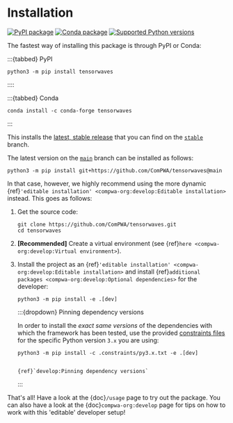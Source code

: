 # Installation

[![PyPI package](https://badge.fury.io/py/tensorwaves.svg)](https://pypi.org/project/tensorwaves)
[![Conda package](https://anaconda.org/conda-forge/tensorwaves/badges/version.svg)](https://anaconda.org/conda-forge/tensorwaves)
[![Supported Python versions](https://img.shields.io/pypi/pyversions/tensorwaves)](https://pypi.org/project/tensorwaves)

The fastest way of installing this package is through PyPI or Conda:

:::{tabbed} PyPI

```shell
python3 -m pip install tensorwaves
```

::::

:::{tabbed} Conda

```shell
conda install -c conda-forge tensorwaves
```

:::

This installs the
[latest, stable release](https://github.com/ComPWA/tensorwaves/releases) that
you can find on the
[`stable`](https://github.com/ComPWA/tensorwaves/tree/stable) branch.

The latest version on the
[`main`](https://github.com/ComPWA/tensorwaves/tree/main) branch can be
installed as follows:

```shell
python3 -m pip install git+https://github.com/ComPWA/tensorwaves@main
```

In that case, however, we highly recommend using the more dynamic
{ref}`'editable installation' <compwa-org:develop:Editable installation>`
instead. This goes as follows:

1. Get the source code:

   ```shell
   git clone https://github.com/ComPWA/tensorwaves.git
   cd tensorwaves
   ```

2. **[Recommended]** Create a virtual environment (see
   {ref}`here <compwa-org:develop:Virtual environment>`).

3. Install the project as an
   {ref}`'editable installation' <compwa-org:develop:Editable installation>`
   and install
   {ref}`additional packages <compwa-org:develop:Optional dependencies>` for
   the developer:

   ```shell
   python3 -m pip install -e .[dev]
   ```

   :::{dropdown} Pinning dependency versions

   In order to install the _exact same versions_ of the dependencies with which
   the framework has been tested, use the provided
   [constraints files](https://pip.pypa.io/en/stable/user_guide/#constraints-files)
   for the specific Python version `3.x` you are using:

   ```shell
   python3 -m pip install -c .constraints/py3.x.txt -e .[dev]
   ```

   ```{seealso}

   {ref}`develop:Pinning dependency versions`

   ```

   :::

That's all! Have a look at the {doc}`/usage` page to try out the package. You
can also have a look at the {doc}`compwa-org:develop` page for tips on how to
work with this 'editable' developer setup!

